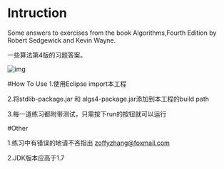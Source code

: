 # Intruction
Some answers to exercises from the book Algorithms,Fourth Edition by Robert Sedgewick and Kevin Wayne.

一些算法第4版的习题答案。

![img](http://img4.douban.com/lpic/s24409638.jpg)

#How To Use
1.使用Eclipse import本工程

2.将stdlib-package.jar 和 algs4-package.jar添加到本工程的build path

3.每一道练习都附带测试，只需按下run的按钮就可以运行

#Other

1.练习中有错误的地请不吝指出 zoffyzhang@foxmail.com

2.JDK版本应高于1.7
